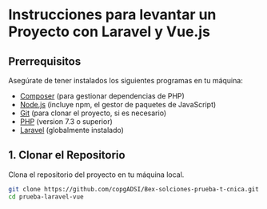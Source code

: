 # Instrucciones para levantar un Proyecto con Laravel y Vue.js

## Prerrequisitos

Asegúrate de tener instalados los siguientes programas en tu máquina:

- [Composer](https://getcomposer.org/download/) (para gestionar dependencias de PHP)
- [Node.js](https://nodejs.org/) (incluye npm, el gestor de paquetes de JavaScript)
- [Git](https://git-scm.com/downloads) (para clonar el proyecto, si es necesario)
- [PHP](https://www.php.net/manual/en/install.php) (version 7.3 o superior)
- [Laravel](https://laravel.com/docs/8.x/installation) (globalmente instalado)

## 1. Clonar el Repositorio

Clona el repositorio del proyecto en tu máquina local.

```bash
git clone https://github.com/copgADSI/Bex-solciones-prueba-t-cnica.git
cd prueba-laravel-vue
